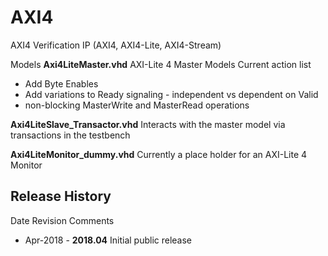 # AXI4
AXI4 Verification IP (AXI4, AXI4-Lite, AXI4-Stream)

Models
**Axi4LiteMaster.vhd**
  AXI-Lite 4 Master Models
  Current action list
  - Add Byte Enables
  - Add variations to Ready signaling - independent vs dependent on Valid
  - non-blocking MasterWrite and MasterRead operations
  
**Axi4LiteSlave_Transactor.vhd**
  Interacts with the master model via transactions in the testbench

**Axi4LiteMonitor_dummy.vhd**
Currently a place holder for an AXI-Lite 4 Monitor

## Release History
Date        Revision    Comments
- Apr-2018 - **2018.04**   Initial public release    